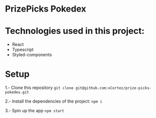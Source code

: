 # PrizePicks Pokedex

# Technologies used in this project:
* React
* Typescript
* Styled-components

# Setup

1.- Clone this repository `git clone git@github.com:xCortez/prize-picks-pokedex.git`

2.- Install the dependencies of the project: `npm i`

3.- Spin up the app `npm start`